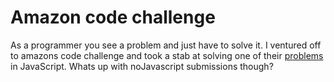 # Amazon code challenge

As a programmer you see a problem and just have to solve it. I ventured off to amazons code challenge
and took a stab at solving one of their [problems](https://amazon.interviewstreet.com/challenges/dashboard/#problem/4fd648244715d)
in JavaScript. Whats up with noJavascript submissions though?